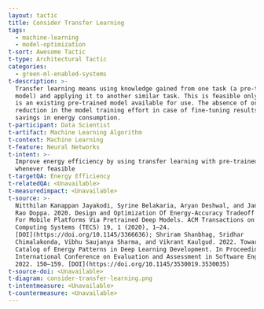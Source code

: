 ```yaml
---
layout: tactic
title: Consider Transfer Learning
tags:
  - machine-learning
  - model-optimization
t-sort: Awesome Tactic
t-type: Architectural Tactic
categories:
  - green-ml-enabled-systems
t-description: >-
  Transfer learning means using knowledge gained from one task (a pre-trained
  model) and applying it to another similar task. This is feasible only if there
  is an existing pre-trained model available for use. The absence of or
  reduction in the model training effort in case of fine-tuning results in
  savings in energy consumption.
t-participant: Data Scientist
t-artifact: Machine Learning Algorithm
t-context: Machine Learning
t-feature: Neural Networks
t-intent: >-
  Improve energy efficiency by using transfer learning with pre-trained models
  whenever feasible
t-targetQA: Energy Efficiency
t-relatedQA: <Unavailable>
t-measuredimpact: <Unavailable>
t-source: >-
  Nitthilan Kanappan Jayakodi, Syrine Belakaria, Aryan Deshwal, and Janardhan
  Rao Doppa. 2020. Design and Optimization Of Energy-Accuracy Tradeoff Networks
  For Mobile Platforms Via Pretrained Deep Models. ACM Transactions on Embedded
  Computing Systems (TECS) 19, 1 (2020), 1–24.
  [DOI](https://doi.org/10.1145/3366636); Shriram Shanbhag, Sridhar
  Chimalakonda, Vibhu Saujanya Sharma, and Vikrant Kaulgud. 2022. Towards a
  Catalog of Energy Patterns in Deep Learning Development. In Proceedings of the
  International Conference on Evaluation and Assessment in Software Engineering
  2022. 150–159. [DOI](https://doi.org/10.1145/3530019.3530035)
t-source-doi: <Unavailable>
t-diagram: consider-transfer-learning.png
t-intentmeasure: <Unavailable>
t-countermeasure: <Unavailable>
---
```


